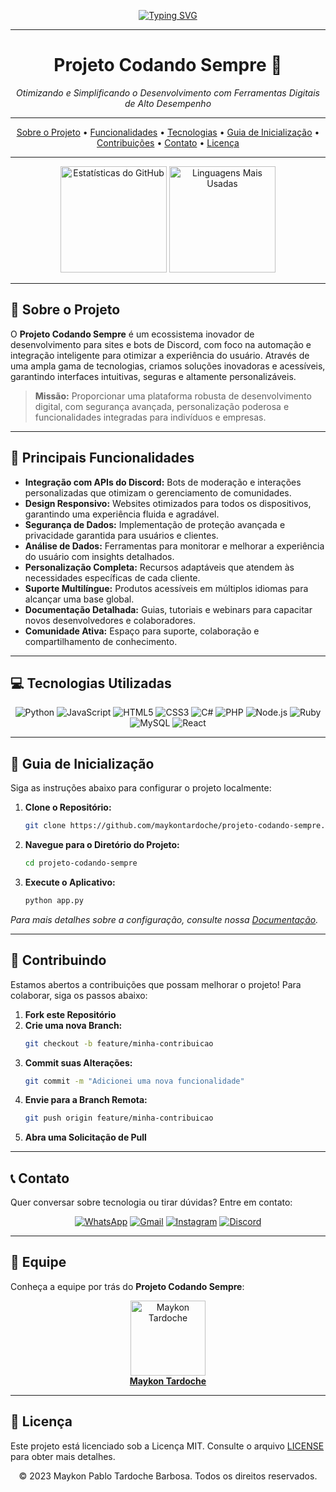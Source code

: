 
<!-- Cabeçalho do README com animação e logotipo 
<p align="center">
  <img src="https://raw.githubusercontent.com/username/repository-name/branch-name/path-to-image/logo.png" width="120" height="120" alt="Logo do Projeto Codando">
</p> -->

<!-- Texto animado com apresentação -->
<p align="center">
  <a href="https://git.io/typing-svg">
    <img src="https://readme-typing-svg.demolab.com?font=Fira+Code&weight=600&size=25&pause=1000&color=58A6FF&center=true&vCenter=true&width=600&height=45&lines=Olá%2C+eu+sou+Maykon+Tardoche!+%F0%9F%92%BB%F0%9F%8C%9F;Bem-vindo+ao+Projeto+Codando+Sempre!" alt="Typing SVG">
  </a>
</p>

---

<h1 align="center">
  <b>Projeto Codando Sempre 🚀</b>
</h1>

<p align="center">
  <i>Otimizando e Simplificando o Desenvolvimento com Ferramentas Digitais de Alto Desempenho</i>
</p>

---

<!-- Índice -->
<p align="center">
  <a href="#sobre-o-projeto">Sobre o Projeto</a> •
  <a href="#principais-funcionalidades">Funcionalidades</a> •
  <a href="#tecnologias-utilizadas">Tecnologias</a> •
  <a href="#guia-de-inicialização">Guia de Inicialização</a> •
  <a href="#contribuindo">Contribuições</a> •
  <a href="#contato">Contato</a> •
  <a href="#licenca">Licença</a>
</p>

---

<div align="center">
  <img src="https://github-readme-stats.vercel.app/api?username=maykontardoche&show_icons=true&theme=dark&include_all_commits=true&count_private=true&hide=stars" height="170px" alt="Estatísticas do GitHub">
  <img src="https://github-readme-stats.vercel.app/api/top-langs/?username=maykontardoche&layout=compact&langs_count=8&theme=dark" height="170px" alt="Linguagens Mais Usadas">
</div>

---

## 🌟 Sobre o Projeto

O **Projeto Codando Sempre** é um ecossistema inovador de desenvolvimento para sites e bots de Discord, com foco na automação e integração inteligente para otimizar a experiência do usuário. Através de uma ampla gama de tecnologias, criamos soluções inovadoras e acessíveis, garantindo interfaces intuitivas, seguras e altamente personalizáveis.

> **Missão:** Proporcionar uma plataforma robusta de desenvolvimento digital, com segurança avançada, personalização poderosa e funcionalidades integradas para indivíduos e empresas.

---

## 🚀 Principais Funcionalidades

- **Integração com APIs do Discord:** Bots de moderação e interações personalizadas que otimizam o gerenciamento de comunidades.
- **Design Responsivo:** Websites otimizados para todos os dispositivos, garantindo uma experiência fluida e agradável.
- **Segurança de Dados:** Implementação de proteção avançada e privacidade garantida para usuários e clientes.
- **Análise de Dados:** Ferramentas para monitorar e melhorar a experiência do usuário com insights detalhados.
- **Personalização Completa:** Recursos adaptáveis que atendem às necessidades específicas de cada cliente.
- **Suporte Multilíngue:** Produtos acessíveis em múltiplos idiomas para alcançar uma base global.
- **Documentação Detalhada:** Guias, tutoriais e webinars para capacitar novos desenvolvedores e colaboradores.
- **Comunidade Ativa:** Espaço para suporte, colaboração e compartilhamento de conhecimento.

---

## 💻 Tecnologias Utilizadas

<p align="center">
  <img src="https://img.shields.io/badge/python-%233776AB.svg?style=for-the-badge&logo=python&logoColor=white" alt="Python">
  <img src="https://img.shields.io/badge/javascript-%23323330.svg?style=for-the-badge&logo=javascript&logoColor=%23F7DF1E" alt="JavaScript">
  <img src="https://img.shields.io/badge/html5-%23E34F26.svg?style=for-the-badge&logo=html5&logoColor=white" alt="HTML5">
  <img src="https://img.shields.io/badge/css3-%231572B6.svg?style=for-the-badge&logo=css3&logoColor=white" alt="CSS3">
  <img src="https://img.shields.io/badge/csharp-%23239120.svg?style=for-the-badge&logo=c-sharp&logoColor=white" alt="C#">
  <img src="https://img.shields.io/badge/php-%23777BB4.svg?style=for-the-badge&logo=php&logoColor=white" alt="PHP">
  <img src="https://img.shields.io/badge/node.js-%2343853D.svg?style=for-the-badge&logo=node.js&logoColor=white" alt="Node.js">
  <img src="https://img.shields.io/badge/ruby-%23CC342D.svg?style=for-the-badge&logo=ruby&logoColor=white" alt="Ruby">
  <img src="https://img.shields.io/badge/mysql-%2300f.svg?style=for-the-badge&logo=mysql&logoColor=white" alt="MySQL">
  <img src="https://img.shields.io/badge/react-%2320232a.svg?style=for-the-badge&logo=react&logoColor=%2361DAFB" alt="React">
</p>

---

## 🚀 Guia de Inicialização

Siga as instruções abaixo para configurar o projeto localmente:

1. **Clone o Repositório:**
   ```bash
   git clone https://github.com/maykontardoche/projeto-codando-sempre.git
   ```

2. **Navegue para o Diretório do Projeto:**
   ```bash
   cd projeto-codando-sempre
   ```

3. **Execute o Aplicativo:**
   ```bash
   python app.py
   ```

*Para mais detalhes sobre a configuração, consulte nossa [Documentação](https://github.com/maykontardoche/projeto-codando-sempre/wiki).*

---

## 🤝 Contribuindo

Estamos abertos a contribuições que possam melhorar o projeto! Para colaborar, siga os passos abaixo:

1. **Fork este Repositório**
2. **Crie uma nova Branch:**
   ```bash
   git checkout -b feature/minha-contribuicao
   ```
3. **Commit suas Alterações:**
   ```bash
   git commit -m "Adicionei uma nova funcionalidade"
   ```
4. **Envie para a Branch Remota:**
   ```bash
   git push origin feature/minha-contribuicao
   ```
5. **Abra uma Solicitação de Pull**

---

## 📞 Contato

Quer conversar sobre tecnologia ou tirar dúvidas? Entre em contato:

<p align="center">
  <a href="https://api.whatsapp.com/send?phone=5511990054343"><img src="https://img.shields.io/badge/WhatsApp-25D366?style=for-the-badge&logo=whatsapp&logoColor=white" alt="WhatsApp"></a>
  <a href="mailto:maykonpablotardoche@gmail.com"><img src="https://img.shields.io/badge/Gmail-D14836?style=for-the-badge&logo=gmail&logoColor=white" alt="Gmail"></a>
  <a href="https://www.instagram.com/seu_perfil"><img src="https://img.shields.io/badge/Instagram-E4405F?style=for-the-badge&logo=instagram&logoColor=white" alt="Instagram"></a>
  <a href="https://discord.gg/75YkzWJVYa"><img src="https://img.shields.io/badge/Discord-7289DA?style=for-the-badge&logo=discord&logoColor=white" alt="Discord"></a>
</p>

---

## 👥 Equipe

Conheça a equipe por trás do **Projeto Codando Sempre**:

<div align="center">
  <a href="https://github.com/maykontardoche">
    <img src="https://github.com/maykontardoche.png" width="120" height="120" alt="Maykon Tardoche">
    <br><b>Maykon Tardoche</b>
  </a>
</div>

---

## 📝 Licença

Este projeto está licenciado sob a Licença MIT. Consulte o arquivo [LICENSE](LICENSE) para obter mais detalhes.

<p align="center">
  &copy; 2023 Maykon Pablo Tardoche Barbosa. Todos os direitos reservados.
</p>
